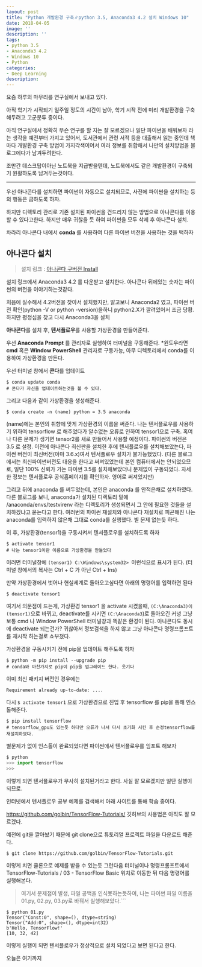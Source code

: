 ```yaml
---
layout: post
title: "Python 개발환경 구축∥python 3.5, Anaconda3 4.2 설치 Windows 10"
date: 2018-04-05
image: ''
description: ''
tags:
- python 3.5
- Anaconda3 4.2
- Windows 10
- Python
categories:
- Deep Learning
description: 
---
```


요즘 하루의 마무리를 연구실에서 보내고 있다.

아직 학기가 시작되기 일주일 정도의 시간이 남아, 학기 시작 전에 미리 개발환경을 구축해두려고 고군분투 중이다.

아직 연구실에서 정확히 무슨 연구를 할 지는 잘 모르겠으나 일단 파이썬을 배워보자 라는 생각을 예전부터 가지고 있어서, 도서관에서 관련 서적 등을 대출해서 읽는 중인데 책마다 개발환경 구축 방법이 가지각색이어서 여러 정보를 취합해서 나만의 설치방법을 블로그에다가 남겨두려한다.

조만간 데스크탑이아닌 노트북을 지급받을텐데, 노트북에서도 같은 개발환경이 구축되기 원활하도록 남겨두는것이다.
* * *
우선 아나콘다를 설치하면 파이썬이 자동으로 설치되므로, 사전에 파이썬을 설치하는 등의 행동은 금하도록 하자.

하지만 디렉토리 관리로 기존 설치된 파이썬을 건드리지 않는 방법으로 아나콘다를 이용할 수 있다고한다. 하지만 매우 귀찮을 듯 하여 파이썬을 모두 삭제 후 아나콘다 설치.

차라리 아나콘다 내에서 **conda** 를 사용하여 다른 파이썬 버전을 사용하는 것을 택하자

## 아나콘다 설치
>설치 링크 : [아나콘다 구버전 Install](https://repo.continuum.io/archive/)
>
설치 링크에서 Anaconda3 4.2 를 다운받고 설치한다. 아나콘다 뒤에있는 숫자는 파이썬의 버전을 이야기하는것같다.

처음에 실수해서 4.2버전을 찾아서 설치했지만, 알고보니 Anaconda2 였고, 파이썬 버전 확인(python -V or python -version)을하니 python2.X가 깔려있어서 조금 당황. 하지만 평정심을 찾고 다시 Anaconda3을 설치

**아나콘다**를 설치 후, **텐서플로우**를 사용할 가상환경을 만들어준다.

우선 **Anaconda Prompt** 를 관리자로 실행하여 터미널을 구동해준다. *윈도우라면 **cmd** 혹은 **Window PowerShell** 관리자로 구동가능, 아무 디렉토리에서 conda를 이용하여 가상환경을 만든다.

우선 터미널 창에서 **콘다**를 업데이트
```
$ conda update conda
# 콘다가 자신을 업데이트하는것을 볼 수 있다.
```

그리고 다음과 같이 가상환경을 생성해준다.
```
$ conda create -n (name) python = 3.5 anaconda
```

(name)에는 본인의 취향에 맞게 가상환경의 이름을 써준다. 나는 텐서플로우를 사용하기 위하여 tensorflow 로 해주었다가 알수없는 오류로 인하여 tensor1으로 구축. 혹여나 다른 문제가 생기면 tensor2를 새로 만들어서 사용할 예정이다. 파이썬의 버전은 3.5 로 설정. 이전에 아나콘다 최신판을 설치한 후에 텐서플로우를 설치해보았는다, 파이썬 버전이 최신버전(아마 3.6.x)여서 텐서플로우 설치가 불가능했었다. (다른 블로그에서는 최신파이썬버전도 대응을 한다고 써져있었는데 본인 컴퓨터에서는 안되었으므로, 일단 100% 신뢰가 가는 파이썬 3.5를 설치해보았더니 문제없이 구동되었다. 자세한 정보는 텐서플로우 공식홈페이지를 확인하자. 영어로 써져있지만)

그리고 뒤에 anaconda 를 써두었는데, 본인은 anaconda 를 안적은채로 설치하였다. 다른 블로그를 보니, anaconda가 설치된 디렉토리 밑에 /anaconda/envs/testvirenv 라는 디렉토리가 생성되면서 그 안에 필요한 것들을 설치하겠냐고 묻는다고 한다. 여러번의 파이썬 재설치와 아나콘다 재설치로 피곤해진 나는 anaconda를 입력하지 않은채 그대로 conda를 실행했다. 별 문제 없는듯 하다.

이 후, 가상환경(tensor1)을 구동시켜서 텐서플로우를 설치하도록 하자
```
$ activate tensor1 
# 나는 tensor1이란 이름으로 가상환경을 만들었다
```
이러면 터미널창에 ```(tensor1) C:\Windows\system32> ```이런식으로 표시가 된다. (터미널 창에서의 복사는 Ctrl + C 가 아닌 Ctrl + Ins)

만약 가상환경에서 벗어나 현실세계로 돌아오고싶다면 아래의 명령어를 입력하면 된다
```
$ deactivate tensor1
```
여기서 의문점이 드는게, 가상환경 tensor1 을 activate 시켰을때, ```(C:\Anaconda3)이 (tensor1)```으로 바뀌고, deactivate를 시키면  ```(C:\Anaconda3```)로 돌아오긴 커녕 그냥 보통 cmd 나 Window PowerShell 터미널창과 똑같은 환경이 된다. 아나콘다도 동시에 deactivate 되는건가? 귀찮아서 정보검색을 하지 않고 그냥 아나콘다 명령프롬프트를 재시작 하는걸로 쇼부쳤다.

가상환경을 구동시키기 전에 pip을 업데이트 해주도록 하자
```
$ python -m pip install --upgrade pip 
# conda와 마찬가지로 pip이 pip을 업그레이드 한다. 웃기다
```
이미 최신 패키지 버전인 경우에는

```Requirement already up-to-date: .... ```

다시 ```$ activate tensor1``` 으로 가상환경으로 진입 후 tensorflow 를 pip을 통해 인스톨해준다.
```
$ pip install tensorflow
# tensorflow_gpu도 있는듯 하다만 오류가 나서 다시 초기화 시킨 후 순정tensorflow를 재설치하였다.
```

별문제가 없이 인스톨이 완료되었다면 파이썬에서 텐서플로우를 임포트 해보자
```python
$ python
>>> import tensorflow
>>>
```
이렇게 되면 텐서플로우가 무사히 설치된거라고 한다.
사실 잘 모르겠지만 일단 실행이 되므로.



인터넷에서 텐서플로우 공부 예제를 검색해서 아래 사이트를 통해 학습 중이다.

https://github.com/golbin/TensorFlow-Tutorials/
깃허브의 사용법은 아직도 잘 모르겠다.

예전에 git을 깔아놨기 때문에 git clone으로 튜토리얼 프로젝트 파일을 다운로드 해준다.
```
$ git clone https://github.com/golbin/TensorFlow-Tutorials.git
```
이렇게 치면 클론으로 예제를 받을 수 있는듯
그런다음 터미널이나 명령프롬프트에서 TensorFlow-Tutorials / 03 - TensorFlow Basic 위치로 이동한 뒤 다음 명령어를 실행해본다.
>여기서 문제점이 발생, 파일 공백을 인식못하는듯하여, 나는 파이썬 파일 이름을 01.py, 02.py, 03.py로 바꿔서 실행해보았다.```

```
$ python 01.py
Tensor("Const:0", shape=(), dtype=string) 
Tensor("Add:0", shape=(), dtype=int32) 
b'Hello, TensorFlow!' 
[10, 32, 42]
```
이렇게 실행이 되면 텐서플로우가 정상적으로 설치 되었다고 보면 된다고 한다.



오늘은 여기까지

